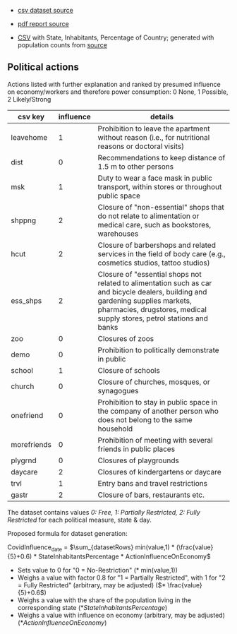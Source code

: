 - [csv dataset source](https://www.psycharchives.org/en/item/8a0c3db3-d4bf-46dd-8ffc-557430d45ddd)
- [pdf report source](https://www.psycharchives.org/en/item/6ca4de9a-180b-4d01-8ec3-f40151373f06)

- [CSV](https://github.com/BTW25-Data-Science-Challenge/AutoGluon/blob/main/Data/Corona-Pandemie/Bundeslaender_Anteile.csv) with State, Inhabitants, Percentage of Country; generated with population counts from [source](https://www.destatis.de/DE/Themen/Gesellschaft-Umwelt/Bevoelkerung/Bevoelkerungsstand/Tabellen/bevoelkerung-nichtdeutsch-laender.html)

## Political actions
Actions listed with further explanation and ranked by presumed influence on economy/workers and therefore power consumption:
0 None, 1 Possible, 2 Likely/Strong

| **csv key** | **influence** | **details** |
|-------------|---------------|-------------|
| leavehome   | 1             | Prohibition to leave the apartment without reason (i.e., for nutritional reasons or doctoral visits) |
| dist        | 0             | Recommendations to keep distance of 1.5 m to other persons |
| msk         | 1             | Duty to wear a face mask in public transport, within stores or throughout public space |
| shppng      | 2             | Closure of "non-essential" shops that do not relate to alimentation or medical care, such as bookstores, warehouses |
| hcut        | 2             | Closure of barbershops and related services in the field of body care (e.g., cosmetics studios, tattoo studios) |
| ess_shps    | 2             | Closure of "essential shops not related to alimentation such as car and bicycle dealers, building and gardening supplies markets, pharmacies, drugstores, medical supply stores, petrol stations and banks |
| zoo         | 0             | Closures of zoos |
| demo        | 0             | Prohibition to politically demonstrate in public | 
| school      | 1             | Closure of schools |
| church      | 0             | Closure of churches, mosques, or synagogues |
| onefriend   | 0             | Prohibition to stay in public space in the company of another person who does not belong to the same household |
| morefriends | 0             | Prohibition of meeting with several friends in public places |
| plygrnd     | 0             | Closures of playgrounds |
| daycare     | 2             | Closures of kindergartens or daycare |
| trvl        | 1             | Entry bans and travel restrictions |
| gastr       | 2             | Closure of bars, restaurants etc. |

The dataset contains values _0: Free, 1: Partially Restricted, 2: Fully Restricted_ for each political measure, state & day.

Proposed formula for dataset generation:

CovidInfluence<sub>date</sub> = $\sum_{datasetRows} min(value,1) * (\frac{value}{5}+0.6) * StateInhabitantsPercentage * ActionInfluenceOnEconomy$

- Sets value to 0 for "0 = No-Restriction" (* min(value,1))
- Weighs a value with factor 0.8 for "1 = Partially Restricted", with 1 for "2 = Fully Restricted" (arbitrary, may be adjusted) ($* \frac{value}{5}+0.6$)
- Weighs a value with the share of the population living in the corresponding state ($* StateInhabitantsPercentage$)
- Weighs a value with influence on economy (arbitrary, may be adjusted) ($* ActionInfluenceOnEconomy$)


